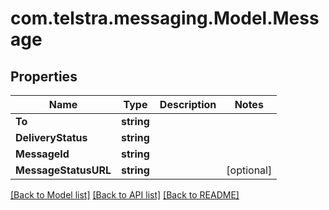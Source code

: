 # com.telstra.messaging.Model.Message
## Properties

Name | Type | Description | Notes
------------ | ------------- | ------------- | -------------
**To** | **string** |  | 
**DeliveryStatus** | **string** |  | 
**MessageId** | **string** |  | 
**MessageStatusURL** | **string** |  | [optional] 

[[Back to Model list]](../README.md#documentation-for-models) [[Back to API list]](../README.md#documentation-for-api-endpoints) [[Back to README]](../README.md)

